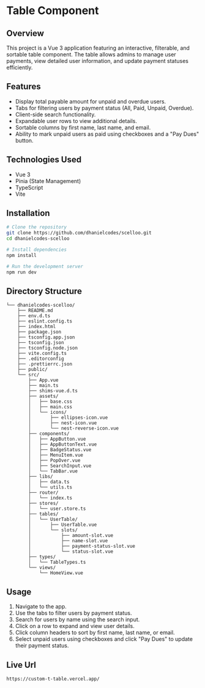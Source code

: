 # Table Component

## Overview

This project is a Vue 3 application featuring an interactive, filterable, and sortable table component. The table allows admins to manage user payments, view detailed user information, and update payment statuses efficiently.

## Features

- Display total payable amount for unpaid and overdue users.
- Tabs for filtering users by payment status (All, Paid, Unpaid, Overdue).
- Client-side search functionality.
- Expandable user rows to view additional details.
- Sortable columns by first name, last name, and email.
- Ability to mark unpaid users as paid using checkboxes and a "Pay Dues" button.

## Technologies Used

- Vue 3
- Pinia (State Management)
- TypeScript
- Vite

## Installation

```sh
# Clone the repository
git clone https://github.com/dhanielcodes/scelloo.git
cd dhanielcodes-scelloo

# Install dependencies
npm install

# Run the development server
npm run dev
```

## Directory Structure

```
└── dhanielcodes-scelloo/
    ├── README.md
    ├── env.d.ts
    ├── eslint.config.ts
    ├── index.html
    ├── package.json
    ├── tsconfig.app.json
    ├── tsconfig.json
    ├── tsconfig.node.json
    ├── vite.config.ts
    ├── .editorconfig
    ├── .prettierrc.json
    ├── public/
    └── src/
        ├── App.vue
        ├── main.ts
        ├── shims-vue.d.ts
        ├── assets/
        │   ├── base.css
        │   ├── main.css
        │   └── icons/
        │       ├── ellipses-icon.vue
        │       ├── nest-icon.vue
        │       └── nest-reverse-icon.vue
        ├── components/
        │   ├── AppButton.vue
        │   ├── AppButtonText.vue
        │   ├── BadgeStatus.vue
        │   ├── MenuItem.vue
        │   ├── PopOver.vue
        │   ├── SearchInput.vue
        │   └── TabBar.vue
        ├── libs/
        │   ├── data.ts
        │   └── utils.ts
        ├── router/
        │   └── index.ts
        ├── stores/
        │   └── user.store.ts
        ├── tables/
        │   └── UserTable/
        │       ├── UserTable.vue
        │       └── slots/
        │           ├── amount-slot.vue
        │           ├── name-slot.vue
        │           ├── payment-status-slot.vue
        │           └── status-slot.vue
        ├── types/
        │   └── TableTypes.ts
        └── views/
            └── HomeView.vue
```

## Usage

1. Navigate to the app.
2. Use the tabs to filter users by payment status.
3. Search for users by name using the search input.
4. Click on a row to expand and view user details.
5. Click column headers to sort by first name, last name, or email.
6. Select unpaid users using checkboxes and click "Pay Dues" to update their payment status.

## Live Url

```sh
https://custom-t-table.vercel.app/
```
